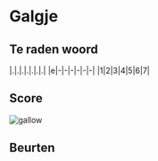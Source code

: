 # Galgje

## Te raden woord

|.|.|.|.|.|.|.|
|e|-|-|-|-|-|-|
|1|2|3|4|5|6|7|

## Score
![gallow](./images/1.png)

## Beurten